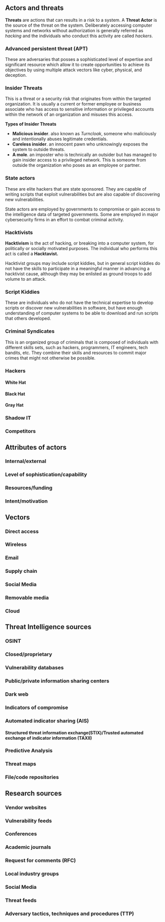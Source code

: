 ```toc
```
## Actors and threats
**Threats** are actions that can results in a risk to a system. A **Threat Actor** is the source of the threat on the system. Deliberately accessing computer  systems and networks without authorization is generally referred as *hacking* and the individuals who conduct this activity are called *hackers*.

### Advanced persistent threat (APT)
These are adversaries that posses a sophisticated level of expertise and significant resource which allow it to create opportunities to achieve its objectives by using multiple attack vectors like cyber, physical, and deception.

### Insider Threats
This is a threat or a security risk that originates from within the targeted organization. It is usually a current or former employee or business associate who has access to sensitive information or privileged accounts within the network of an organization and misuses this access.

**Types of Insider Threats**
- **Malicious insider**. also known as *Turncloak*, someone who maliciously and intentionally abuses legitimate credentials.
- **Careless insider**. an innocent pawn who unknowingly exposes the system to outside threats.
- **A mole**. an imposter who is technically an outsider but has managed to gain insider access to a privileged network. This is someone from outside the organization who poses as an employee or partner.

### State actors
These  are elite hackers that are state sponsored. They are capable of writing scripts that exploit vulnerabilities but are also capable of discovering new vulnerabilities.

State actors are employed by governments to compromise or gain access to the intelligence data of targeted governments. Some are employed in major cybersecurity firms in an effort to combat criminal activity.

### Hacktivists
**Hacktivism** is the act of hacking, or breaking into a computer system, for politically or socially motivated purposes. The individual who performs this act is called a **Hacktavist.**

Hacktivist groups may include script kiddies, but in general script kiddies do not have the skills to participate in a meaningful manner in advancing a hacktivist cause, although they may be enlisted as ground troops to add volume to an attack.

### Script Kiddies
These are individuals who do not have the technical expertise to develop scripts or discover new vulnerabilities in software, but have enough understanding of computer systems to be able to download and run scripts that others developed.

### Criminal Syndicates
This is an organized group of criminals that is composed of individuals with different skills sets, such as hackers, programmers, IT engineers, tech bandits, etc. They combine their skills and resources to commit major crimes that might not otherwise be possible.

### Hackers

#### White Hat
#### Black Hat
#### Gray Hat

### Shadow IT
### Competitors
## Attributes of actors
### Internal/external
### Level of sophistication/capability
### Resources/funding
### Intent/motivation
## Vectors
### Direct access
### Wireless
### Email
### Supply chain
### Social Media
### Removable media
### Cloud
## Threat Intelligence sources
### OSINT
### Closed/proprietary
### Vulnerability databases
### Public/private information sharing centers
### Dark web
### Indicators of compromise
### Automated indicator sharing (AIS)
#### Structured threat information exchange(STIX)/Trusted automated exchange of indicator information (TAXII)
### Predictive Analysis
### Threat maps
### File/code repositories
## Research sources
### Vendor websites
### Vulnerability feeds
### Conferences
### Academic journals
### Request for comments (RFC)
### Local industry groups
### Social Media
### Threat feeds
### Adversary tactics, techniques and procedures (TTP)